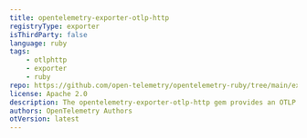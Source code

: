 ```yaml
---
title: opentelemetry-exporter-otlp-http
registryType: exporter
isThirdParty: false
language: ruby
tags:
    - otlphttp
    - exporter
    - ruby
repo: https://github.com/open-telemetry/opentelemetry-ruby/tree/main/exporter/otlp-http
license: Apache 2.0
description: The opentelemetry-exporter-otlp-http gem provides an OTLP over HTTP exporter for OpenTelemetry Ruby.
authors: OpenTelemetry Authors
otVersion: latest
---
```

